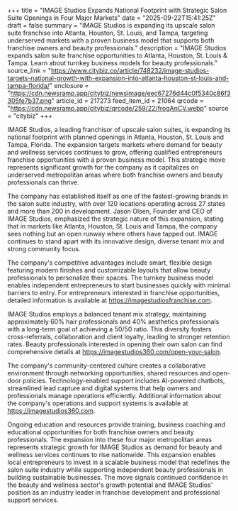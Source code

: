 +++
title = "IMAGE Studios Expands National Footprint with Strategic Salon Suite Openings in Four Major Markets"
date = "2025-09-22T15:41:25Z"
draft = false
summary = "IMAGE Studios is expanding its upscale salon suite franchise into Atlanta, Houston, St. Louis, and Tampa, targeting underserved markets with a proven business model that supports both franchise owners and beauty professionals."
description = "IMAGE Studios expands salon suite franchise opportunities to Atlanta, Houston, St. Louis & Tampa. Learn about turnkey business models for beauty professionals."
source_link = "https://www.citybiz.co/article/748232/image-studios-targets-national-growth-with-expansion-into-atlanta-houston-st-louis-and-tampa-florida/"
enclosure = "https://cdn.newsramp.app/citybiz/newsimage/eec67276d44c0f5340c86f3305fe7b37.png"
article_id = 217273
feed_item_id = 21064
qrcode = "https://cdn.newsramp.app/citybiz/qrcode/259/22/frogAnCV.webp"
source = "citybiz"
+++

<p>IMAGE Studios, a leading franchisor of upscale salon suites, is expanding its national footprint with planned openings in Atlanta, Houston, St. Louis and Tampa, Florida. The expansion targets markets where demand for beauty and wellness services continues to grow, offering qualified entrepreneurs franchise opportunities with a proven business model. This strategic move represents significant growth for the company as it capitalizes on underserved metropolitan areas where both franchise owners and beauty professionals can thrive.</p><p>The company has established itself as one of the fastest-growing brands in the salon suite industry, with over 120 locations operating across 27 states and more than 200 in development. Jason Olsen, Founder and CEO of IMAGE Studios, emphasized the strategic nature of this expansion, stating that in markets like Atlanta, Houston, St. Louis and Tampa, the company sees nothing but an open runway where others have tapped out. IMAGE continues to stand apart with its innovative design, diverse tenant mix and strong community focus.</p><p>The company's competitive advantages include smart, flexible design featuring modern finishes and customizable layouts that allow beauty professionals to personalize their spaces. The turnkey business model enables independent entrepreneurs to start businesses quickly with minimal barriers to entry. For entrepreneurs interested in franchise opportunities, detailed information is available at <a href="https://imagestudiosfranchise.com" rel="nofollow" target="_blank">https://imagestudiosfranchise.com</a>.</p><p>IMAGE Studios employs a balanced tenant mix strategy, maintaining approximately 60% hair professionals and 40% aesthetics professionals with a long-term goal of achieving a 50/50 ratio. This diversity fosters cross-referrals, collaboration and client loyalty, leading to stronger retention rates. Beauty professionals interested in opening their own salon can find comprehensive details at <a href="https://imagestudios360.com/open-your-salon" rel="nofollow" target="_blank">https://imagestudios360.com/open-your-salon</a>.</p><p>The company's community-centered culture creates a collaborative environment through networking opportunities, shared resources and open-door policies. Technology-enabled support includes AI-powered chatbots, streamlined lead capture and digital systems that help owners and professionals manage operations efficiently. Additional information about the company's operations and support systems is available at <a href="https://imagestudios360.com" rel="nofollow" target="_blank">https://imagestudios360.com</a>.</p><p>Ongoing education and resources provide training, business coaching and educational opportunities for both franchise owners and beauty professionals. The expansion into these four major metropolitan areas represents strategic growth for IMAGE Studios as demand for beauty and wellness services continues to rise nationwide. This expansion enables local entrepreneurs to invest in a scalable business model that redefines the salon suite industry while supporting independent beauty professionals in building sustainable businesses. The move signals continued confidence in the beauty and wellness sector's growth potential and IMAGE Studios' position as an industry leader in franchise development and professional support services.</p>